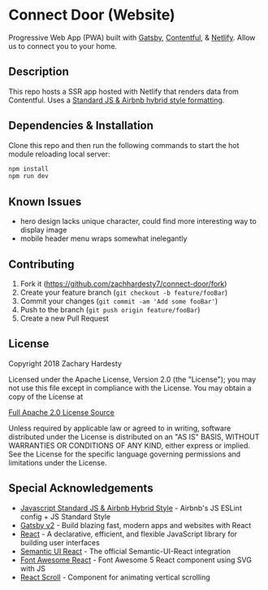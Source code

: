 # Connect Door (Website)

Progressive Web App (PWA) built with [Gatsby][gatsby], [Contentful][contentful], & [Netlify][netlify]. Allow us to connect you to your home.

## Description

This repo hosts a SSR app hosted with Netlify that renders data from Contentful. Uses a [Standard JS & Airbnb hybrid style formatting][style].

## Dependencies & Installation

Clone this repo and then run the following commands to start the hot module reloading local server:

``` bash
npm install
npm run dev
```

## Known Issues

* hero design lacks unique character, could find more interesting way to display image
* mobile header menu wraps somewhat inelegantly

## Contributing

1. Fork it (<https://github.com/zachhardesty7/connect-door/fork>)
2. Create your feature branch (`git checkout -b feature/fooBar`)
3. Commit your changes (`git commit -am 'Add some fooBar'`)
4. Push to the branch (`git push origin feature/fooBar`)
5. Create a new Pull Request

## License

Copyright 2018 Zachary Hardesty

Licensed under the Apache License, Version 2.0 (the "License");
you may not use this file except in compliance with the License.
You may obtain a copy of the License at

[Full Apache 2.0 License Source](http://www.apache.org/licenses/LICENSE-2.0)

Unless required by applicable law or agreed to in writing, software
distributed under the License is distributed on an "AS IS" BASIS,
WITHOUT WARRANTIES OR CONDITIONS OF ANY KIND, either express or implied.
See the License for the specific language governing permissions and
limitations under the License.

## Special Acknowledgements

* [Javascript Standard JS & Airbnb Hybrid Style][style] - Airbnb's JS ESLint config + JS Standard Style
* [Gatsby v2][gatsbyGH] - Build blazing fast, modern apps and websites with React
* [React][reactGH] - A declarative, efficient, and flexible JavaScript library for building user interfaces
* [Semantic UI React][semanticGH] - The official Semantic-UI-React integration
* [Font Awesome React][faGH] - Font Awesome 5 React component using SVG with JS
* [React Scroll][scrollGH] - Component for animating vertical scrolling

<!-- Markdown link & img definitions -->
[gatsby]: https://www.gatsbyjs.org/
[gatsbyGH]: https://github.com/gatsbyjs/gatsby/
[contentful]: https://www.contentful.com/
[netlify]: https://www.netlify.com/
[style]: https://github.com/doasync/eslint-config-airbnb-standard
[reactGH]: https://github.com/facebook/react
[semanticGH]: https://github.com/Semantic-Org/Semantic-UI-React
[faGH]: https://github.com/FortAwesome/react-fontawesome
[scrollGH]: https://github.com/fisshy/react-scroll